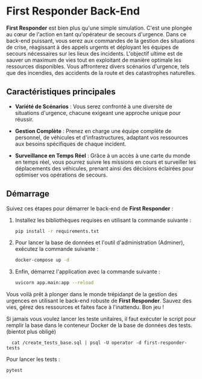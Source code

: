 # First Responder Back-End

**First Responder** est bien plus qu'une simple simulation. C'est une plongée au cœur de l'action en tant qu'opérateur de secours d'urgence. Dans ce back-end puissant, vous serez aux commandes de la gestion des situations de crise, réagissant à des appels urgents et déployant les équipes de secours nécessaires sur les lieux des incidents. L'objectif ultime est de sauver un maximum de vies tout en exploitant de manière optimale les ressources disponibles. Vous affronterez divers scénarios d'urgence, tels que des incendies, des accidents de la route et des catastrophes naturelles.

## Caractéristiques principales

- **Variété de Scénarios** : Vous serez confronté à une diversité de situations d'urgence, chacune exigeant une approche unique pour réussir.

- **Gestion Complète** : Prenez en charge une équipe complète de personnel, de véhicules et d'infrastructures, adaptant vos ressources aux besoins spécifiques de chaque incident.

- **Surveillance en Temps Réel** : Grâce à un accès à une carte du monde en temps réel, vous pourrez suivre les missions en cours et surveiller les déplacements des véhicules, prenant ainsi des décisions éclairées pour optimiser vos opérations de secours.

## Démarrage

Suivez ces étapes pour démarrer le back-end de **First Responder** :

1. Installez les bibliothèques requises en utilisant la commande suivante :

    ```bash
    pip install -r requirements.txt
    ```

2. Pour lancer la base de données et l'outil d'administration (Adminer), exécutez la commande suivante :

    ```bash
    docker-compose up -d
    ```

3. Enfin, démarrez l'application avec la commande suivante :

    ```bash
    uvicorn app.main:app --reload
    ```

Vous voilà prêt à plonger dans le monde trépidanpt de la gestion des urgences en utilisant le back-end robuste de **First Responder**. Sauvez des vies, gérez des ressources et faites face à l'inattendu. Bon jeu !

Si jamais vous voulez lancer les teste unitaires, il faut exécuter le script pour remplir la base dans le conteneur Docker de la base de données des tests. (bientot plus obligé)
   
      cat /create_tests_base.sql | psql -U operator -d first-responder-tests

Pour lancer les tests :

 ```bash
pytest
 ```
